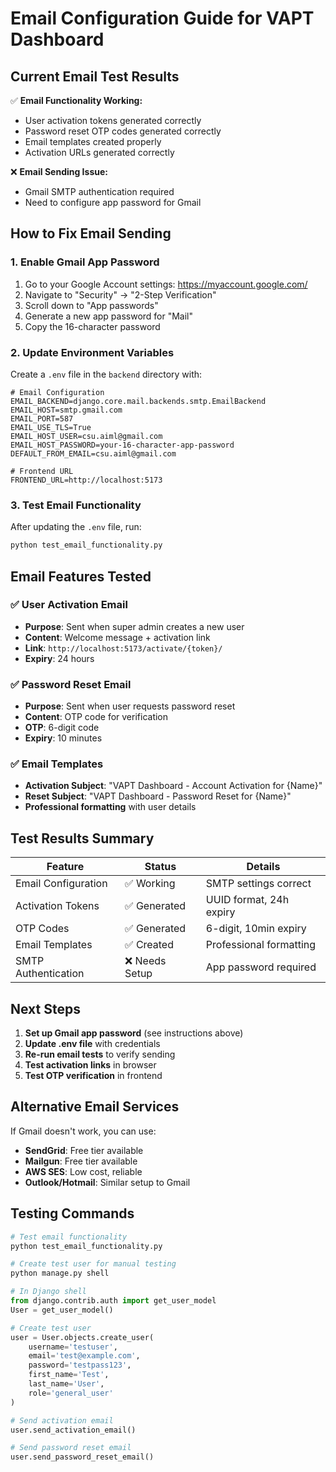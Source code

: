 # Email Configuration Guide for VAPT Dashboard

## Current Email Test Results

✅ **Email Functionality Working:**
- User activation tokens generated correctly
- Password reset OTP codes generated correctly  
- Email templates created properly
- Activation URLs generated correctly

❌ **Email Sending Issue:**
- Gmail SMTP authentication required
- Need to configure app password for Gmail

## How to Fix Email Sending

### 1. Enable Gmail App Password

1. Go to your Google Account settings: https://myaccount.google.com/
2. Navigate to "Security" → "2-Step Verification"
3. Scroll down to "App passwords"
4. Generate a new app password for "Mail"
5. Copy the 16-character password

### 2. Update Environment Variables

Create a `.env` file in the `backend` directory with:

```env
# Email Configuration
EMAIL_BACKEND=django.core.mail.backends.smtp.EmailBackend
EMAIL_HOST=smtp.gmail.com
EMAIL_PORT=587
EMAIL_USE_TLS=True
EMAIL_HOST_USER=csu.aiml@gmail.com
EMAIL_HOST_PASSWORD=your-16-character-app-password
DEFAULT_FROM_EMAIL=csu.aiml@gmail.com

# Frontend URL
FRONTEND_URL=http://localhost:5173
```

### 3. Test Email Functionality

After updating the `.env` file, run:

```bash
python test_email_functionality.py
```

## Email Features Tested

### ✅ User Activation Email
- **Purpose**: Sent when super admin creates a new user
- **Content**: Welcome message + activation link
- **Link**: `http://localhost:5173/activate/{token}/`
- **Expiry**: 24 hours

### ✅ Password Reset Email  
- **Purpose**: Sent when user requests password reset
- **Content**: OTP code for verification
- **OTP**: 6-digit code
- **Expiry**: 10 minutes

### ✅ Email Templates
- **Activation Subject**: "VAPT Dashboard - Account Activation for {Name}"
- **Reset Subject**: "VAPT Dashboard - Password Reset for {Name}"
- **Professional formatting** with user details

## Test Results Summary

| Feature | Status | Details |
|---------|--------|---------|
| Email Configuration | ✅ Working | SMTP settings correct |
| Activation Tokens | ✅ Generated | UUID format, 24h expiry |
| OTP Codes | ✅ Generated | 6-digit, 10min expiry |
| Email Templates | ✅ Created | Professional formatting |
| SMTP Authentication | ❌ Needs Setup | App password required |

## Next Steps

1. **Set up Gmail app password** (see instructions above)
2. **Update .env file** with credentials
3. **Re-run email tests** to verify sending
4. **Test activation links** in browser
5. **Test OTP verification** in frontend

## Alternative Email Services

If Gmail doesn't work, you can use:
- **SendGrid**: Free tier available
- **Mailgun**: Free tier available  
- **AWS SES**: Low cost, reliable
- **Outlook/Hotmail**: Similar setup to Gmail

## Testing Commands

```bash
# Test email functionality
python test_email_functionality.py

# Create test user for manual testing
python manage.py shell
```

```python
# In Django shell
from django.contrib.auth import get_user_model
User = get_user_model()

# Create test user
user = User.objects.create_user(
    username='testuser',
    email='test@example.com',
    password='testpass123',
    first_name='Test',
    last_name='User',
    role='general_user'
)

# Send activation email
user.send_activation_email()

# Send password reset email  
user.send_password_reset_email()
```
